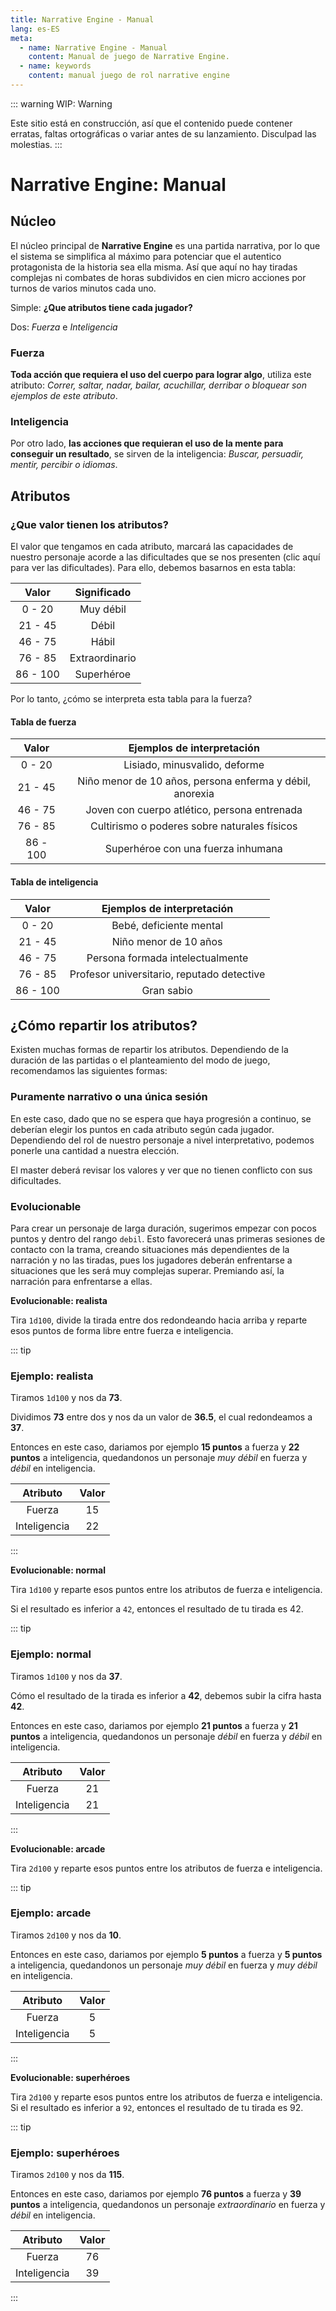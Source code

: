 ```yaml
---
title: Narrative Engine - Manual
lang: es-ES
meta:
  - name: Narrative Engine - Manual
    content: Manual de juego de Narrative Engine.
  - name: keywords
    content: manual juego de rol narrative engine
---
```

::: warning
WIP: Warning

Este sitio está en construcción, así que el contenido puede contener erratas, faltas ortográficas o variar antes de su lanzamiento. Disculpad las molestias.
:::

# Narrative Engine: Manual

## Núcleo
El núcleo principal de **Narrative Engine** es una partida narrativa, por lo que el sistema se simplifica al máximo para potenciar que el autentico protagonista de la historia sea ella misma. Así que aquí no hay tiradas complejas ni combates de horas subdividos en cien micro acciones por turnos de varios minutos cada uno.

Simple: **¿Que atributos tiene cada jugador?**

Dos: *Fuerza* e *Inteligencia*

### Fuerza
**Toda acción que requiera el uso del cuerpo para lograr algo**, utiliza este atributo: _Correr, saltar, nadar, bailar, acuchillar, derribar o bloquear son ejemplos de este atributo_.

### Inteligencia
Por otro lado, **las acciones que requieran el uso de la mente para conseguir un resultado**, se sirven de la inteligencia: _Buscar, persuadir, mentir, percibir o idiomas_.

## Atributos

### ¿Que valor tienen los atributos?
El valor que tengamos en cada atributo, marcará las capacidades de nuestro personaje acorde a las dificultades que se nos presenten (clic aquí para ver las dificultades). Para ello, debemos basarnos en esta tabla:

| Valor         | Significado    |
|:-------------:|:--------------:|
| 0 - 20        | Muy débil      |
| 21 - 45       | Débil          |
| 46 - 75       | Hábil          |
| 76 - 85       | Extraordinario |
| 86 - 100      | Superhéroe     |

Por lo tanto, ¿cómo se interpreta esta tabla para la fuerza?

#### Tabla de fuerza

| Valor         | Ejemplos de interpretación |
|:-------------:|:--------------------------:|
| 0 - 20        | Lisiado, minusvalido, deforme                            |
| 21 - 45       | Niño menor de 10 años, persona enferma y débil, anorexia |
| 46 - 75       | Joven con cuerpo atlético, persona entrenada             |
| 76 - 85       | Cultirismo o poderes sobre naturales físicos             |
| 86 - 100      | Superhéroe con una fuerza inhumana                       |

#### Tabla de inteligencia

| Valor         | Ejemplos de interpretación                 |
|:-------------:|:------------------------------------------:|
| 0 - 20        | Bebé, deficiente mental                    |
| 21 - 45       | Niño menor de 10 años                      |
| 46 - 75       | Persona formada intelectualmente           |
| 76 - 85       | Profesor universitario, reputado detective |
| 86 - 100      | Gran sabio                                 |

## ¿Cómo repartir los atributos?

Existen muchas formas de repartir los atributos. Dependiendo de la duración de las partidas o el planteamiento del modo de juego, recomendamos las siguientes formas:

### Puramente narrativo o una única sesión
En este caso, dado que no se espera que haya progresión a continuo, se deberían elegir los puntos en cada atributo según cada jugador. Dependiendo del rol de nuestro personaje a nivel interpretativo, podemos ponerle una cantidad a nuestra elección.

El master deberá revisar los valores y ver que no tienen conflicto con sus dificultades.

### Evolucionable
Para crear un personaje de larga duración, sugerimos empezar con pocos puntos y dentro del rango `debil`. Esto favorecerá unas primeras sesiones de contacto con la trama, creando situaciones más dependientes de la narración y no las tiradas, pues los jugadores deberán enfrentarse a situaciones que les será muy complejas superar. Premiando así, la narración para enfrentarse a ellas.

**Evolucionable: realista**

Tira `1d100`, divide la tirada entre dos redondeando hacia arriba y reparte esos puntos de forma libre entre fuerza e inteligencia.

::: tip
### **Ejemplo: realista**

Tiramos `1d100` y nos da **73**.

Dividimos **73** entre dos y nos da un valor de **36.5**, el cual redondeamos a **37**.

Entonces en este caso, dariamos por ejemplo **15 puntos** a fuerza y **22 puntos** a inteligencia, quedandonos un personaje _muy débil_ en fuerza y _débil_ en inteligencia.

| Atributo      | Valor          |
|:-------------:|:--------------:|
| Fuerza        | 15             |
| Inteligencia  | 22             |
:::

**Evolucionable: normal**

Tira `1d100` y reparte esos puntos entre los atributos de fuerza e inteligencia.

Si el resultado es inferior a `42`, entonces el resultado de tu tirada es 42.

::: tip
### **Ejemplo: normal**

Tiramos `1d100` y nos da **37**.

Cómo el resultado de la tirada es inferior a **42**, debemos subir la cifra hasta **42**.

Entonces en este caso, dariamos por ejemplo **21 puntos** a fuerza y **21 puntos** a inteligencia, quedandonos un personaje _débil_ en fuerza y _débil_ en inteligencia.

| Atributo      | Valor          |
|:-------------:|:--------------:|
| Fuerza        | 21             |
| Inteligencia  | 21             |
:::


**Evolucionable: arcade**

Tira `2d100` y reparte esos puntos entre los atributos de fuerza e inteligencia.

::: tip
### **Ejemplo: arcade**

Tiramos `2d100` y nos da **10**.

Entonces en este caso, dariamos por ejemplo **5 puntos** a fuerza y **5 puntos** a inteligencia, quedandonos un personaje _muy débil_ en fuerza y _muy débil_ en inteligencia.

| Atributo      | Valor          |
|:-------------:|:--------------:|
| Fuerza        | 5              |
| Inteligencia  | 5              |
:::

**Evolucionable: superhéroes**

Tira `2d100` y reparte esos puntos entre los atributos de fuerza e inteligencia.
Si el resultado es inferior a `92`, entonces el resultado de tu tirada es 92.

::: tip
### **Ejemplo: superhéroes**

Tiramos `2d100` y nos da **115**.

Entonces en este caso, dariamos por ejemplo **76 puntos** a fuerza y **39 puntos** a inteligencia, quedandonos un personaje _extraordinario_ en fuerza y _débil_ en inteligencia.

| Atributo      | Valor          |
|:-------------:|:--------------:|
| Fuerza        | 76             |
| Inteligencia  | 39             |
:::